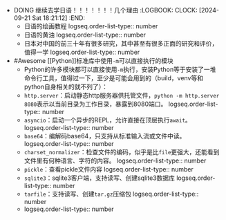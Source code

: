 - DOING 继续去学日语！！！！！！！几个理由
  :LOGBOOK:
  CLOCK: [2024-09-21 Sat 18:21:12]
  :END:
	- 日语的绘画教程
	  logseq.order-list-type:: number
	- 日语的黄油
	  logseq.order-list-type:: number
	- 日本对中国的前三十年有很多研究，其中甚至有很多正面的研究和评价，值得一学
	  logseq.order-list-type:: number
- #Awesome [[Python]]标准库中使用`-m`可以直接执行的模块
	- Python的许多模块都可以直接使用`-m`执行，安装Python等于安装了一堆命令行工具，值得过一下，至少是可能会用到的（build，venv等和python自身相关的就不列了）：
	- `http.server`：启动静态http服务器供托管文件，`python -m http.server 8080`表示以当前目录为工作目录，暴露到8080端口。
	  logseq.order-list-type:: number
	- `asyncio`：启动一个异步的REPL，允许直接在顶层执行`await`。
	  logseq.order-list-type:: number
	- `base64`：编解码base64，只支持从标准输入流或文件中读。
	  logseq.order-list-type:: number
	- `charset_normalizer`：检查文件的编码，似乎是比`file`更强大，还能看到文件里有何种语言、字符的内容。
	  logseq.order-list-type:: number
	- `pickle`：查看pickle文件内容
	  logseq.order-list-type:: number
	- `sqlite3`：sqlite3客户端，支持读写、创建sqlite3数据库
	  logseq.order-list-type:: number
	- `tarfile`：支持读写、创建`tar.gz`压缩包
	  logseq.order-list-type:: number
	- logseq.order-list-type:: number